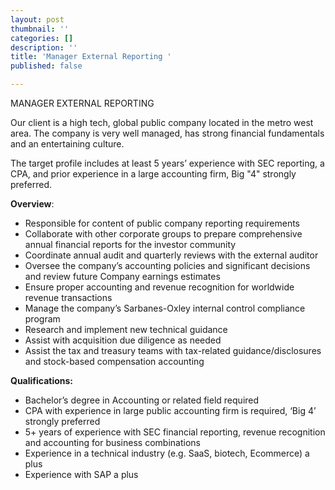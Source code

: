 ```yaml
---
layout: post
thumbnail: ''
categories: []
description: ''
title: 'Manager External Reporting '
published: false

---
```

MANAGER EXTERNAL REPORTING

Our client is a high tech, global public company located in the metro west area. The company is very well managed, has strong financial fundamentals and an entertaining culture.

The target profile includes at least 5 years’ experience with SEC reporting, a CPA, and prior experience in a large accounting firm, Big "4" strongly preferred.

**Overview**:

* Responsible for content of public company reporting requirements
* Collaborate with other corporate groups to prepare comprehensive annual financial reports for the investor community
* Coordinate annual audit and quarterly reviews with the external auditor
* Oversee the company’s accounting policies and significant decisions and review future Company earnings estimates
* Ensure proper accounting and revenue recognition for worldwide revenue transactions
* Manage the company’s Sarbanes-Oxley internal control compliance program
* Research and implement new technical guidance
* Assist with acquisition due diligence as needed
* Assist the tax and treasury teams with tax-related guidance/disclosures and stock-based compensation accounting

**Qualifications:**

* Bachelor’s degree in Accounting or related field required
* CPA with experience in large public accounting firm is required, ‘Big 4’ strongly preferred
* 5+ years of experience with SEC financial reporting, revenue recognition and accounting for business combinations
* Experience in a technical industry (e.g. SaaS, biotech, Ecommerce) a plus
* Experience with SAP a plus